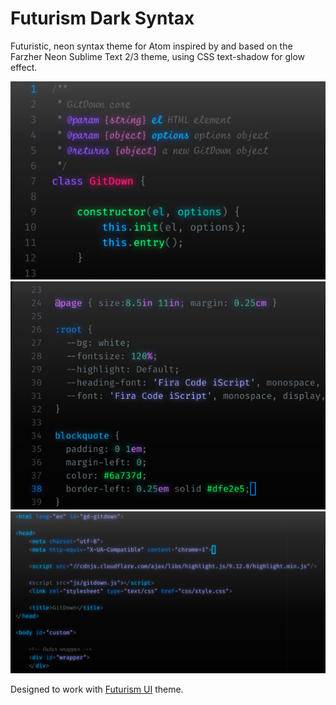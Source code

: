 # Futurism Dark Syntax

Futuristic, neon syntax theme for Atom inspired by and based on the Farzher Neon Sublime Text 2/3 theme, using CSS text-shadow for glow effect.

![JS](screenshots/futurism-syntax-js.png?raw=true "JS")
![CSS](screenshots/futurism-syntax-css.png?raw=true "CSS")
![HTML](screenshots/futurism-syntax-html.png?raw=true "HTML")

Designed to work with [Futurism UI](https://atom.io/themes/futurism-ui) theme.
